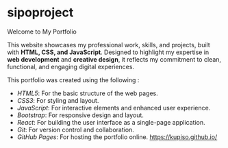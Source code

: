 # sipoproject
Welcome to My Portfolio  

This website showcases my professional work, skills, and projects, built with **HTML, CSS, and JavaScript**. Designed to highlight my expertise in **web development** and **creative design**, it reflects my commitment to clean, functional, and engaging digital experiences.  

This portfolio was created using the following :
- *HTML5*: For the basic structure of the web pages.
- *CSS3*: For styling and layout.
- *JavaScript*: For interactive elements and enhanced user experience.
- *Bootstrap*: For responsive design and layout.
- *React*: For building the user interface as a single-page application.
- *Git*: For version control and collaboration.
- *GitHub Pages*: For hosting the portfolio online.
https://kupiso.github.io/
